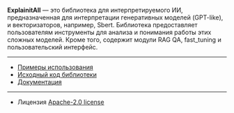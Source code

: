 **ExplainitAll** — это библиотека для интерпретируемого ИИ, предназначенная для интерпретации генеративных моделей (GPT-like), и векторизаторов, например, Sbert. Библиотека предоставляет пользователям инструменты для анализа и понимания работы этих сложных моделей. Кроме того, содержит модули RAG QA, fast_tuning и пользовательский интерфейс.

---

* [Примеры использования](https://github.com/Bots-Avatar/ExplainitAll/tree/main/examples)
* [Исходный код библиотеки](https://github.com/Bots-Avatar/ExplainitAll/tree/main/explainitall)
* [Документация](https://github.com/Bots-Avatar/ExplainitAll/wiki)

---
* Лицензия [Apache-2.0 license](https://github.com/Bots-Avatar/ExplainitAll/tree/main#Apache-2.0-1-ov-file)
